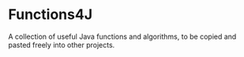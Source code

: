 # Functions4J
A collection of useful Java functions and algorithms, to be copied and pasted freely into other projects.
